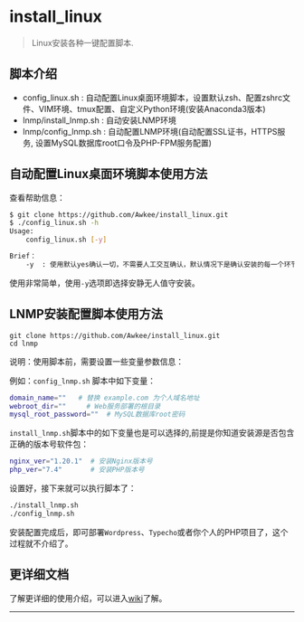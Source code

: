 # install_linux
> Linux安装各种一键配置脚本.

## 脚本介绍

- config_linux.sh : 自动配置Linux桌面环境脚本，设置默认zsh、配置zshrc文件、VIM环境、tmux配置、自定义Python环境(安装Anaconda3版本)
- lnmp/install_lnmp.sh : 自动安装LNMP环境
- lnmp/config_lnmp.sh : 自动配置LNMP环境(自动配置SSL证书，HTTPS服务, 设置MySQL数据库root口令及PHP-FPM服务配置)


## 自动配置Linux桌面环境脚本使用方法

查看帮助信息：
```bash
$ git clone https://github.com/Awkee/install_linux.git
$ ./config_linux.sh -h
Usage:
    config_linux.sh [-y]

Brief：
    -y  : 使用默认yes确认一切，不需要人工交互确认，默认情况下是确认安装的每一个环节
```
使用非常简单，使用`-y`选项即选择安静无人值守安装。




## LNMP安装配置脚本使用方法

```
git clone https://github.com/Awkee/install_linux.git
cd lnmp
```

说明：使用脚本前，需要设置一些变量参数信息：

例如：`config_lnmp.sh` 脚本中如下变量：
```bash
domain_name=""   # 替换 example.com 为个人域名地址
webroot_dir=""     # Web服务部署的根目录
mysql_root_password=""  # MySQL数据库root密码

```

`install_lnmp.sh`脚本中的如下变量也是可以选择的,前提是你知道安装源是否包含正确的版本号软件包：
```bash
nginx_ver="1.20.1"  # 安装Nginx版本号
php_ver="7.4"       # 安装PHP版本号
```

设置好，接下来就可以执行脚本了：


```bash
./install_lnmp.sh
./config_lnmp.sh
```

安装配置完成后，即可部署`Wordpress`、`Typecho`或者你个人的PHP项目了，这个过程就不介绍了。


## 更详细文档

了解更详细的使用介绍，可以进入[wiki](https://github.com/Awkee/install_linux/wiki)了解。

---
